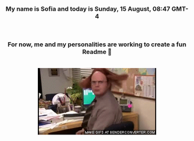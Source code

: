 


<div align="center">
<h3 >My name is Sofia and today is Sunday, 15 August, 08:47 GMT-4</h3><br>
<h3 >For now, me and my personalities are working to create a fun Readme 👋
</h3><br>
<img src='img/dwight.gif' alt='working...'/>
</div>
